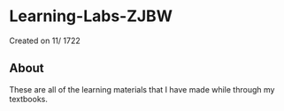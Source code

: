 # Learning-Labs-ZJBW

Created on 11/  1722
 
## About
These are all of the learning materials that I have made while through my textbooks.
